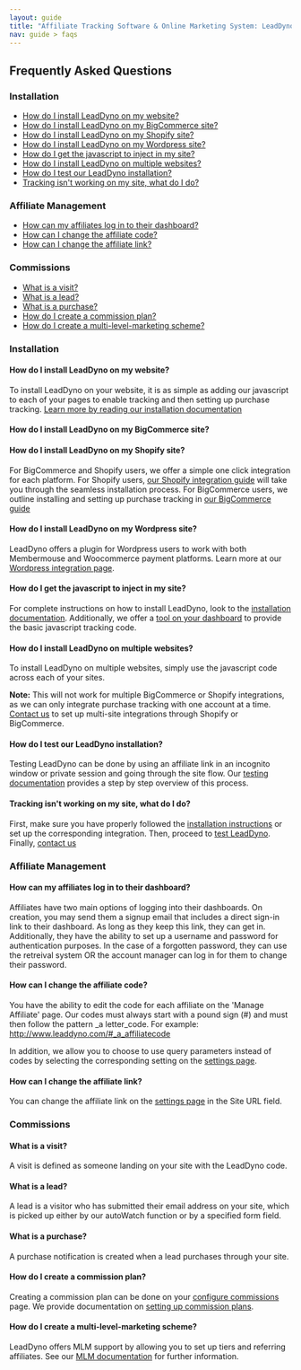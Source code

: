 ```yaml
---
layout: guide
title: "Affiliate Tracking Software & Online Marketing System: LeadDyno"
nav: guide > faqs 
---
```


## Frequently Asked Questions

### Installation
* [How do I install LeadDyno on my website?](#install) 
* [How do I install LeadDyno on my BigCommerce site?](#install_bc) 
* [How do I install LeadDyno on my Shopify site?](#install_shopify) 
* [How do I install LeadDyno on my Wordpress site?](#install_wp)
* [How do I get the javascript to inject in my site?](#js_inject)
* [How do I install LeadDyno on multiple websites?](#multisite)
* [How do I test our LeadDyno installation?](#testing)
* [Tracking isn't working on my site, what do I do?](#tracking)

### Affiliate Management
* [How can my affiliates log in to their dashboard?](#affiliate_login)
* [How can I change the affiliate code?](#affiliate_code)
* [How can I change the affiliate link? ](#affilate_link)


### Commissions
* [What is a visit?](#visit)
* [What is a lead?](#lead)
* [What is a purchase?](#purchase)
* [How do I create a commission plan?](#commission_plan)
* [How do I create a multi-level-marketing scheme?](#mlm)

### Installation
<a class="docs-anchor" id='install'> </a>
#### How do I install LeadDyno on my website?

To install LeadDyno on your website, it is as simple as adding our javascript to each of your pages to enable tracking and then setting up purchase tracking. [Learn more by reading our installation documentation](installation.html) 

<a class="docs-anchor" id='install_bc'> </a>
<a class="docs-anchor" id='install_shopify'> </a>
#### How do I install LeadDyno on my BigCommerce site? 
#### How do I install LeadDyno on my Shopify site? 
  
For BigCommerce and Shopify users, we offer a simple one click integration for each platform. For Shopify users, [our Shopify integration guide](shopify-integration-guide.html) will take you through the seamless installation process. For BigCommerce users, we outline installing and setting up purchase tracking in [our BigCommerce guide](bigcommerce-integration-guide.html)

<a class="docs-anchor" id='install_wp'> </a>
#### How do I install LeadDyno on my Wordpress site? 

LeadDyno offers a plugin for Wordpress users to work with both Membermouse and Woocommerce payment platforms. Learn more at our [Wordpress integration page](http://www.leaddyno.com/wordpress-affiiate-plugin/).

<a class="docs-anchor" id='js_inject'> </a>
#### How do I get the javascript to inject in my site? 

For complete instructions on how to install LeadDyno, look to the [installation documentation](installation.html). Additionally, we offer a [tool on your dashboard](https://app.leaddyno.com/tools) to provide the basic javascript tracking code.

<a class="docs-anchor" id='multisite'> </a>
#### How do I install LeadDyno on multiple websites? 

To install LeadDyno on multiple websites, simply use the javascript code across each of your sites. 

**Note:** This will not work for multiple BigCommerce or Shopify integrations, as we can only integrate purchase tracking with one account at a time. [Contact us](http://www.leaddyno.com/contact/) to set up multi-site integrations through Shopify or BigCommerce.

<a class="docs-anchor" id='testing'> </a>
#### How do I test our LeadDyno installation? 

Testing LeadDyno can be done by using an affiliate link in an incognito window or private session and going through the site flow. Our [testing documentation](testing.html) provides a step by step overview of this process. 

<a class="docs-anchor" id='tracking'> </a>
#### Tracking isn't working on my site, what do I do? 

First, make sure you have properly followed the [installation instructions](installation.html) or set up the corresponding integration. Then, proceed to [test LeadDyno](testing.html). Finally, [contact us](http://www.leaddyno.com/contact/)

### Affiliate Management
<a class="docs-anchor" id='affiliate_login'> </a>
#### How can my affiliates log in to their dashboard? 

Affiliates have two main options of logging into their dashboards. On creation, you may send them a signup email that includes a direct sign-in link to their dashboard. As long as they keep this link, they can get in. Additionally, they have the ability to set up a username and password for authentication purposes. In the case of a forgotten password, they can use the retreival system OR the account manager can log in for them to change their password.

<a class="docs-anchor" id='affiliate_code'> </a>
#### How can I change the affiliate code? 

You have the ability to edit the code for each affiliate on the 'Manage Affiliate' page. Our codes must always start with a pound sign (#) and must then follow the pattern _a letter_code. For example: http://www.leaddyno.com/#_a_affiliatecode 

In addition, we allow you to choose to use query parameters instead of codes by selecting the corresponding setting on the [settings page](https://app.leaddyno.com/settings/account).

<a class="docs-anchor" id="affiliate_link"> </a>
#### How can I change the affiliate link?

You can change the affiliate link on the [settings page](https://app.leaddyno.com/settings/account) in the Site URL field.

### Commissions

<a class="docs-anchor" id="visit"> </a>
#### What is a visit?

A visit is defined as someone landing on your site with the LeadDyno code. 

<a class="docs-anchor" id="lead"> </a>
#### What is a lead?

A lead is a visitor who has submitted their email address on your site, which is picked up either by our autoWatch function or by a specified form field.

<a class="docs-anchor" id="purchase"> </a>
#### What is a purchase?

A purchase notification is created when a lead purchases through your site. 

<a class="docs-anchor" id="commission_plan"> </a>
#### How do I create a commission plan?

Creating a commission plan can be done on your [configure commissions](https://app.leaddyno.com/plans) page. We provide documentation on [setting up commission plans](affiliate-compensation-plan.html).

<a class="docs-anchor" id="mlm"> </a>
#### How do I create a multi-level-marketing scheme?

LeadDyno offers MLM support by allowing you to set up tiers and referring affiliates. See our [MLM documentation](mlm-setup.html) for further information.


